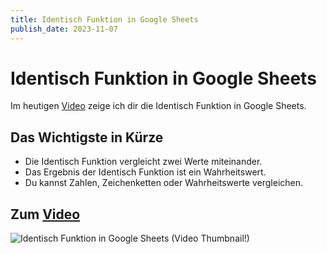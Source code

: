 ```yaml
---
title: Identisch Funktion in Google Sheets
publish_date: 2023-11-07
---
```


# Identisch Funktion in Google Sheets

Im heutigen [Video](https://youtu.be/bAPZIVYEqFM) zeige ich dir die Identisch Funktion in Google Sheets. 

## Das Wichtigste in Kürze

- Die Identisch Funktion vergleicht zwei Werte miteinander.
- Das Ergebnis der Identisch Funktion ist ein Wahrheitswert.
- Du kannst Zahlen, Zeichenketten oder Wahrheitswerte vergleichen.

## Zum [Video](https://youtu.be/bAPZIVYEqFM)

![Identisch Funktion in Google Sheets (Video Thumbnail!)](../../thumbnails/Fertig526.jpg "Identisch Funktion in Google Sheets (Video Thumbnail!)")